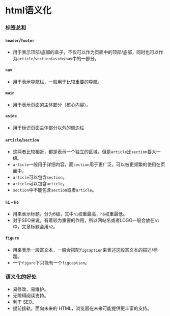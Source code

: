 # html语义化



### 标签总和

#### `header`/`footer`

- 用于表示顶部/底部的盒子，不仅可以作为页面中的顶部/底部，同时也可以作为`article`/`section`/`aside`/`nav`中的一部分。

#### `nav`

- 用于表示导航栏，一般用于比较重要的导航。

#### `main`

- 用于表示页面的主体部分（核心内容）。

#### `aside`

- 用于标识页面主体部分以外的侧边栏

#### `article`/`section`

- 这两者比较相近，都是表示一个独立的区域，但是`article`比`section`要大一级。
- `article`一般用于详细内容，而`section`用于更广泛，可以被更频繁的使用在页面中。
- `article`可以包含`section`。
- `article`可以包含`article`。
- `section`中不能包含`section`或者`article`。

#### `h1` - `h6`

- 用来表示标题，分为6级，其中`h1`权重最高，`h6`权重最低。
- 对于SEO来说，有着较为重要的作用，所以网站名或者LOGO一般会放在`h1`中，文章标题会用`h2`。

#### `figure`

- 用来表示一段富文本，一般会搭配`figcaption`来表述这段富文本的描述/标题。
- 一个`figure`下只能有一个`figcaption`。

### 语义化的好处

- 易修改、易维护。
- 无障碍阅读支持。
- 利于 SEO。
- 提前接轨，面向未来的 HTML，浏览器在未来可能提供更丰富的支持。